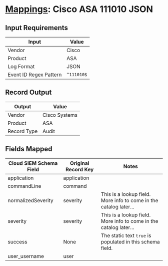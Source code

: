# [Mappings](README.md): Cisco ASA 111010 JSON

## Input Requirements

|Input|Value|
|-----|-----|
|Vendor|Cisco|
|Product|ASA|
|Log Format|JSON|
|Event ID Regex Pattern|`^111010$`|

## Record Output

|Output|Value|
|------|-----|
|Vendor|Cisco Systems|
|Product|ASA|
|Record Type|Audit|

## Fields Mapped

|Cloud SIEM Schema Field|Original Record Key|Notes|
|-----------------------|-------------------|-----|
|application|application||
|commandLine|command||
|normalizedSeverity|severity|This is a lookup field. More info to come in the catalog later...|
|severity|severity|This is a lookup field. More info to come in the catalog later...|
|success|None|The static text `true` is populated in this schema field.|
|user_username|user||

